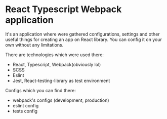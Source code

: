 # React Typescript Webpack application

It's an application where were gathered configurations, settings and other useful things for creating an app on React library.
You can config it on your own without any limitations.

There are technologies which were used there:
- React, Typescript, Webpack(obviously lol)
- SCSS
- Eslint
- Jest, React-testing-library as test environment

Configs which you can find there:
- webpack's configs (development, production)
- eslint config
- tests config



